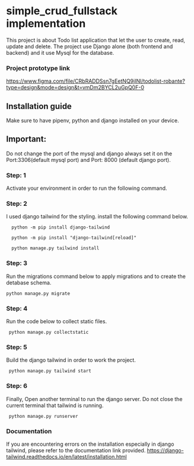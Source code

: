 # simple_crud_fullstack implementation

This project is about Todo list application that let the user to create, read, update and delete.
The project use Django alone (both frontend and backend) and it use Mysql for the database.

### Project prototype link
https://www.figma.com/file/CRbRADDSsn7gEetNQ9jINl/todolist-robante?type=design&mode=design&t=vmDm2BYCL2uGpQ0F-0

## Installation guide
Make sure to have pipenv, python and django installed on your device.

## Important:
Do not change the port of the mysql and django always set it on the Port:3306(default mysql port) and Port: 8000 (default django port).
### Step: 1
Activate your environment in order to run the following command.

### Step: 2
I used django tailwind for the styling. install the following command below.
```
  python -m pip install django-tailwind
```
```
  python -m pip install "django-tailwind[reload]"
```
```
  python manage.py tailwind install
```
### Step: 3
Run the migrations command below to apply migrations and to create the detabase schema.
```
python manage.py migrate
```
### Step: 4
Run the code below to collect static files.
```
 python manage.py collectstatic
```
### Step: 5
Build the django tailwind in order to work the project.
```
 python manage.py tailwind start
```
### Step: 6
Finally, Open another terminal to run the django server. Do not close the current terminal that tailwind is running.
```
 python manage.py runserver
```

### Documentation
If you are encountering errors on the installation especially in django tailwind, please refer to the documentation link provided.
https://django-tailwind.readthedocs.io/en/latest/installation.html

